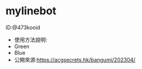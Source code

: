 # mylinebot
ID:@473kooid
+   使用方法說明:
+   Green
+   Blue
+ 公開來源:https://acgsecrets.hk/bangumi/202304/
